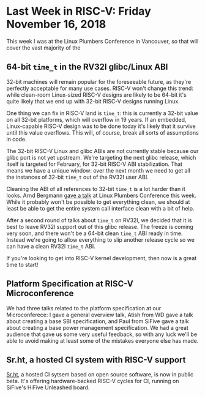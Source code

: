 # Last Week in RISC-V: Friday November 16, 2018

This week I was at the Linux Plumbers Conference in Vancouver, so that
will cover the vast majority of the 

## 64-bit `time_t` in the RV32I glibc/Linux ABI

32-bit machines will remain popular for the foreseeable future, as
they're perfectly acceptable for many use cases.  RISC-V won't change
this trend: while clean-room Linux-sized RISC-V designs are likely to be
64-bit it's quite likely that we end up with 32-bit RISC-V designs
running Linux.

One thing we can fix in RISC-V land is `time_t`: this is currently a
32-bit value on all 32-bit platforms, which will overflow in 19 years.
If an embedded, Linux-capable RISC-V design was to be done today it's
likely that it survive until this value overflows.  This will, of
course, break all sorts of assumptions in code.

The 32-bit RISC-V Linux and glibc ABIs are not currently stable because
our glibc port is not yet upstream.  We're targeting the next glibc
release, which itself is targeted for February, for 32-bit RISC-V ABI
stabilization.  That means we have a unique window: over the next month
we need to get all the instances of 32-bit `time_t` out of the RV32I
user ABI.

Cleaning the ABI of all references to 32-bit `time_t` is a lot harder
than it looks.  Arnd Bergmann [gave a
talk](https://linuxplumbersconf.org/event/2/contributions/57/) at Linux
Plumbers Conference this week.  While it probably won't be possible to
get everything clean, we should at least be able to get the entire
system call interface clean with a bit of help.

After a second round of talks about `time_t` on RV32I, we decided that
it is best to leave RV32I support out of this glibc release.  The freeze
is coming very soon, and there won't be a 64-bit clean `time_t` ABI
ready in time.  Instead we're going to allow everything to slip another
release cycle so we can have a clean RV32I `time_t` ABI.

If you're looking to get into RISC-V kernel development, then now is a
great time to start!

## Platform Specification at RISC-V Microconference

We had three talks related to the platform specification at our
Microconferece: I gave a general overview talk, Atish from WD gave a
talk about creating a base SBI specification, and Paul from SiFive gave
a talk about creating a base power management specification.  We had a
great audience that gave us some very useful feedback, so with any luck
we'll be able to avoid making at least some of the mistakes everyone
else has made.

## Sr.ht, a hosted CI system with RISC-V support

[Sr.ht](https://drewdevault.com/2018/11/15/sr.ht-general-availability.html),
a hosted CI sytsem based on open source software, is now in public beta.
It's offering hardware-backed RISC-V cycles for CI, running on SiFive's
HiFive Unleashed board.
